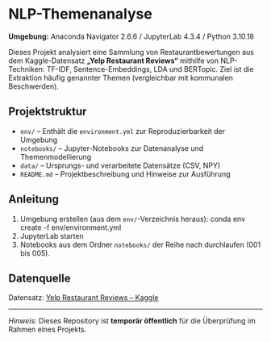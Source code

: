 # NLP-Themenanalyse 
**Umgebung:** Anaconda Navigator 2.6.6 / JupyterLab 4.3.4 / Python 3.10.18

Dieses Projekt analysiert eine Sammlung von Restaurantbewertungen aus dem Kaggle-Datensatz **„Yelp Restaurant Reviews“** mithilfe von NLP-Techniken: TF-IDF, Sentence-Embeddings, LDA und BERTopic. Ziel ist die Extraktion häufig genannter Themen (vergleichbar mit kommunalen Beschwerden).

## Projektstruktur

- `env/` – Enthält die `environment.yml` zur Reproduzierbarkeit der Umgebung
- `notebooks/` – Jupyter-Notebooks zur Datenanalyse und Themenmodellierung
- `data/` – Ursprungs- und verarbeitete Datensätze (CSV, NPY)
- `README.md` – Projektbeschreibung und Hinweise zur Ausführung

## Anleitung

1. Umgebung erstellen (aus dem `env/`-Verzeichnis heraus): conda env create -f env/environment.yml
2. JupyterLab starten
3. Notebooks aus dem Ordner `notebooks/` der Reihe nach durchlaufen (001 bis 005).

## Datenquelle

Datensatz: [Yelp Restaurant Reviews – Kaggle](https://www.kaggle.com/datasets/farukalam/yelp-restaurant-reviews)

---

*Hinweis:* Dieses Repository ist **temporär öffentlich** für die Überprüfung im Rahmen eines Projekts.
